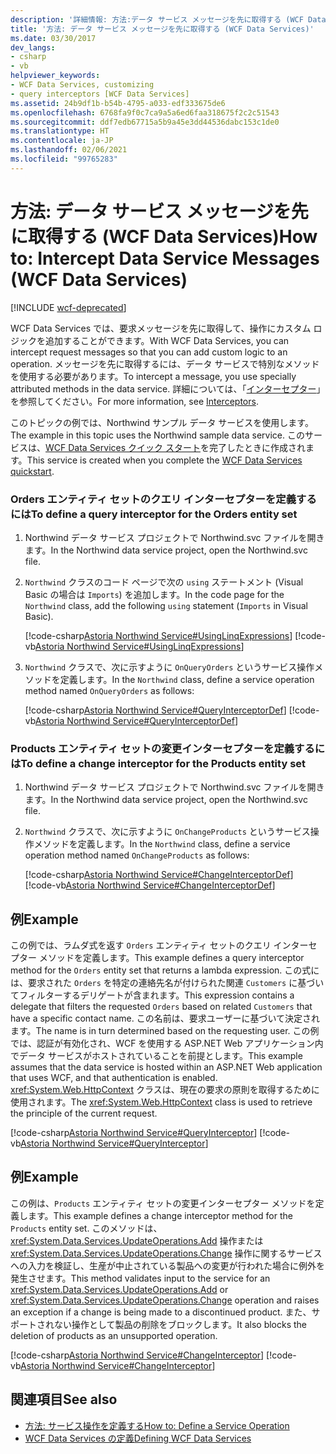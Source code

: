 ```yaml
---
description: '詳細情報: 方法:データ サービス メッセージを先に取得する (WCF Data Services)'
title: '方法: データ サービス メッセージを先に取得する (WCF Data Services)'
ms.date: 03/30/2017
dev_langs:
- csharp
- vb
helpviewer_keywords:
- WCF Data Services, customizing
- query interceptors [WCF Data Services]
ms.assetid: 24b9df1b-b54b-4795-a033-edf333675de6
ms.openlocfilehash: 6768fa9f0c7ca9a5a6ed6faa318675f2c2c51543
ms.sourcegitcommit: ddf7edb67715a5b9a45e3dd44536dabc153c1de0
ms.translationtype: HT
ms.contentlocale: ja-JP
ms.lasthandoff: 02/06/2021
ms.locfileid: "99765283"
---
```

# <a name="how-to-intercept-data-service-messages-wcf-data-services"></a><span data-ttu-id="ee010-103">方法: データ サービス メッセージを先に取得する (WCF Data Services)</span><span class="sxs-lookup"><span data-stu-id="ee010-103">How to: Intercept Data Service Messages (WCF Data Services)</span></span>

[!INCLUDE [wcf-deprecated](~/includes/wcf-deprecated.md)]

<span data-ttu-id="ee010-104">WCF Data Services では、要求メッセージを先に取得して、操作にカスタム ロジックを追加することができます。</span><span class="sxs-lookup"><span data-stu-id="ee010-104">With WCF Data Services, you can intercept request messages so that you can add custom logic to an operation.</span></span> <span data-ttu-id="ee010-105">メッセージを先に取得するには、データ サービスで特別なメソッドを使用する必要があります。</span><span class="sxs-lookup"><span data-stu-id="ee010-105">To intercept a message, you use specially attributed methods in the data service.</span></span> <span data-ttu-id="ee010-106">詳細については、「[インターセプター](interceptors-wcf-data-services.md)」を参照してください。</span><span class="sxs-lookup"><span data-stu-id="ee010-106">For more information, see [Interceptors](interceptors-wcf-data-services.md).</span></span>  
  
 <span data-ttu-id="ee010-107">このトピックの例では、Northwind サンプル データ サービスを使用します。</span><span class="sxs-lookup"><span data-stu-id="ee010-107">The example in this topic uses the Northwind sample data service.</span></span> <span data-ttu-id="ee010-108">このサービスは、[WCF Data Services クイック スタート](quickstart-wcf-data-services.md)を完了したときに作成されます。</span><span class="sxs-lookup"><span data-stu-id="ee010-108">This service is created when you complete the [WCF Data Services quickstart](quickstart-wcf-data-services.md).</span></span>  
  
### <a name="to-define-a-query-interceptor-for-the-orders-entity-set"></a><span data-ttu-id="ee010-109">Orders エンティティ セットのクエリ インターセプターを定義するには</span><span class="sxs-lookup"><span data-stu-id="ee010-109">To define a query interceptor for the Orders entity set</span></span>  
  
1. <span data-ttu-id="ee010-110">Northwind データ サービス プロジェクトで Northwind.svc ファイルを開きます。</span><span class="sxs-lookup"><span data-stu-id="ee010-110">In the Northwind data service project, open the Northwind.svc file.</span></span>  
  
2. <span data-ttu-id="ee010-111">`Northwind` クラスのコード ページで次の `using` ステートメント (Visual Basic の場合は `Imports`) を追加します。</span><span class="sxs-lookup"><span data-stu-id="ee010-111">In the code page for the `Northwind` class, add the following `using` statement (`Imports` in Visual Basic).</span></span>  
  
     [!code-csharp[Astoria Northwind Service#UsingLinqExpressions](../../../../samples/snippets/csharp/VS_Snippets_Misc/astoria_northwind_service/cs/northwind2.svc.cs#usinglinqexpressions)]
     [!code-vb[Astoria Northwind Service#UsingLinqExpressions](../../../../samples/snippets/visualbasic/VS_Snippets_Misc/astoria_northwind_service/vb/northwind2.svc.vb#usinglinqexpressions)]  
  
3. <span data-ttu-id="ee010-112">`Northwind` クラスで、次に示すように `OnQueryOrders` というサービス操作メソッドを定義します。</span><span class="sxs-lookup"><span data-stu-id="ee010-112">In the `Northwind` class, define a service operation method named `OnQueryOrders` as follows:</span></span>  
  
     [!code-csharp[Astoria Northwind Service#QueryInterceptorDef](../../../../samples/snippets/csharp/VS_Snippets_Misc/astoria_northwind_service/cs/northwind2.svc.cs#queryinterceptordef)]
     [!code-vb[Astoria Northwind Service#QueryInterceptorDef](../../../../samples/snippets/visualbasic/VS_Snippets_Misc/astoria_northwind_service/vb/northwind2.svc.vb#queryinterceptordef)]  
  
### <a name="to-define-a-change-interceptor-for-the-products-entity-set"></a><span data-ttu-id="ee010-113">Products エンティティ セットの変更インターセプターを定義するには</span><span class="sxs-lookup"><span data-stu-id="ee010-113">To define a change interceptor for the Products entity set</span></span>  
  
1. <span data-ttu-id="ee010-114">Northwind データ サービス プロジェクトで Northwind.svc ファイルを開きます。</span><span class="sxs-lookup"><span data-stu-id="ee010-114">In the Northwind data service project, open the Northwind.svc file.</span></span>  
  
2. <span data-ttu-id="ee010-115">`Northwind` クラスで、次に示すように `OnChangeProducts` というサービス操作メソッドを定義します。</span><span class="sxs-lookup"><span data-stu-id="ee010-115">In the `Northwind` class, define a service operation method named `OnChangeProducts` as follows:</span></span>  
  
     [!code-csharp[Astoria Northwind Service#ChangeInterceptorDef](../../../../samples/snippets/csharp/VS_Snippets_Misc/astoria_northwind_service/cs/northwind2.svc.cs#changeinterceptordef)]
     [!code-vb[Astoria Northwind Service#ChangeInterceptorDef](../../../../samples/snippets/visualbasic/VS_Snippets_Misc/astoria_northwind_service/vb/northwind2.svc.vb#changeinterceptordef)]  
  
## <a name="example"></a><span data-ttu-id="ee010-116">例</span><span class="sxs-lookup"><span data-stu-id="ee010-116">Example</span></span>  

 <span data-ttu-id="ee010-117">この例では、ラムダ式を返す `Orders` エンティティ セットのクエリ インターセプター メソッドを定義します。</span><span class="sxs-lookup"><span data-stu-id="ee010-117">This example defines a query interceptor method for the `Orders` entity set that returns a lambda expression.</span></span> <span data-ttu-id="ee010-118">この式には、要求された `Orders` を特定の連絡先名が付けられた関連 `Customers` に基づいてフィルターするデリゲートが含まれます。</span><span class="sxs-lookup"><span data-stu-id="ee010-118">This expression contains a delegate that filters the requested `Orders` based on related `Customers` that have a specific contact name.</span></span> <span data-ttu-id="ee010-119">この名前は、要求ユーザーに基づいて決定されます。</span><span class="sxs-lookup"><span data-stu-id="ee010-119">The name is in turn determined based on the requesting user.</span></span> <span data-ttu-id="ee010-120">この例では、認証が有効化され、WCF を使用する ASP.NET Web アプリケーション内でデータ サービスがホストされていることを前提とします。</span><span class="sxs-lookup"><span data-stu-id="ee010-120">This example assumes that the data service is hosted within an ASP.NET Web application that uses WCF, and that authentication is enabled.</span></span> <span data-ttu-id="ee010-121"><xref:System.Web.HttpContext> クラスは、現在の要求の原則を取得するために使用されます。</span><span class="sxs-lookup"><span data-stu-id="ee010-121">The <xref:System.Web.HttpContext> class is used to retrieve the principle of the current request.</span></span>  
  
 [!code-csharp[Astoria Northwind Service#QueryInterceptor](../../../../samples/snippets/csharp/VS_Snippets_Misc/astoria_northwind_service/cs/northwind2.svc.cs#queryinterceptor)]
 [!code-vb[Astoria Northwind Service#QueryInterceptor](../../../../samples/snippets/visualbasic/VS_Snippets_Misc/astoria_northwind_service/vb/northwind2.svc.vb#queryinterceptor)]  
  
## <a name="example"></a><span data-ttu-id="ee010-122">例</span><span class="sxs-lookup"><span data-stu-id="ee010-122">Example</span></span>  

 <span data-ttu-id="ee010-123">この例は、`Products` エンティティ セットの変更インターセプター メソッドを定義します。</span><span class="sxs-lookup"><span data-stu-id="ee010-123">This example defines a change interceptor method for the `Products` entity set.</span></span> <span data-ttu-id="ee010-124">このメソッドは、<xref:System.Data.Services.UpdateOperations.Add> 操作または <xref:System.Data.Services.UpdateOperations.Change> 操作に関するサービスへの入力を検証し、生産が中止されている製品への変更が行われた場合に例外を発生させます。</span><span class="sxs-lookup"><span data-stu-id="ee010-124">This method validates input to the service for an <xref:System.Data.Services.UpdateOperations.Add> or <xref:System.Data.Services.UpdateOperations.Change> operation and raises an exception if a change is being made to a discontinued product.</span></span> <span data-ttu-id="ee010-125">また、サポートされない操作として製品の削除をブロックします。</span><span class="sxs-lookup"><span data-stu-id="ee010-125">It also blocks the deletion of products as an unsupported operation.</span></span>  
  
 [!code-csharp[Astoria Northwind Service#ChangeInterceptor](../../../../samples/snippets/csharp/VS_Snippets_Misc/astoria_northwind_service/cs/northwind2.svc.cs#changeinterceptor)]
 [!code-vb[Astoria Northwind Service#ChangeInterceptor](../../../../samples/snippets/visualbasic/VS_Snippets_Misc/astoria_northwind_service/vb/northwind2.svc.vb#changeinterceptor)]  
  
## <a name="see-also"></a><span data-ttu-id="ee010-126">関連項目</span><span class="sxs-lookup"><span data-stu-id="ee010-126">See also</span></span>

- [<span data-ttu-id="ee010-127">方法: サービス操作を定義する</span><span class="sxs-lookup"><span data-stu-id="ee010-127">How to: Define a Service Operation</span></span>](how-to-define-a-service-operation-wcf-data-services.md)
- [<span data-ttu-id="ee010-128">WCF Data Services の定義</span><span class="sxs-lookup"><span data-stu-id="ee010-128">Defining WCF Data Services</span></span>](defining-wcf-data-services.md)
